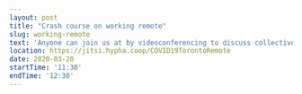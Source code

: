 ```yaml
---
layout: post
title: "Crash course on working remote"
slug: working-remote
text: 'Anyone can join us at by videoconferencing to discuss collective solutions to challenges that arise when working remotely. See https://covid19.hypha.coop for details.'
location: https://jitsi.hypha.coop/COVID19TorontoRemote
date: 2020-03-20
startTime: '11:30'
endTime: '12:30'
---
```


